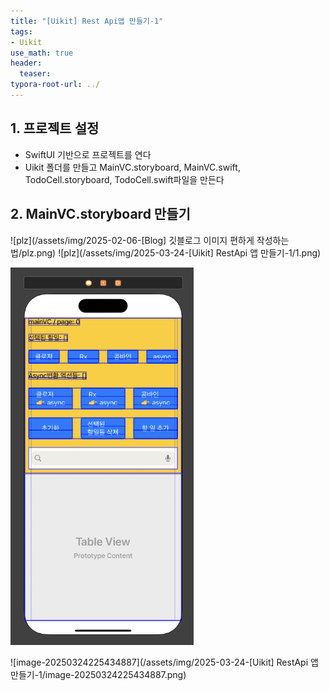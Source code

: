 ```yaml
---
title: "[Uikit] Rest Api앱 만들기-1"
tags: 
- Uikit
use_math: true
header: 
  teaser: 
typora-root-url: ../
---
```


## 1. 프로젝트 설정

- SwiftUI 기반으로 프로젝트를 연다
- Uikit 폴더를 만들고 MainVC.storyboard, MainVC.swift, TodoCell.storyboard, TodoCell.swift파일을 만든다

## 2. MainVC.storyboard 만들기

![plz](/assets/img/2025-02-06-[Blog] 깃블로그 이미지 편하게 작성하는법/plz.png)
![plz](/assets/img/2025-03-24-[Uikit] RestApi 앱 만들기-1/1.png)

<img src="/assets/img/2025-03-24-[Uikit] RestApi 앱 만들기-1/1.png" alt="img1.daumcdn" style="zoom:70%;" />


![image-20250324225434887](/assets/img/2025-03-24-[Uikit] RestApi 앱 만들기-1/image-20250324225434887.png)
